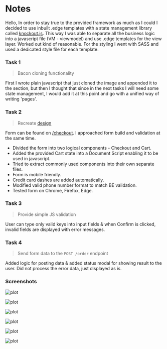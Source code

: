 # Notes

Hello,
In order to stay true to the provided framework as much as I could I decided to use inbuilt .edge templates with a state management library called [knockout.js](https://www.npmjs.com/package/knockout). This way I was able to separate all the business logic into a javascript file (VM - viewmodel) and use .edge templates for the view layer. Worked out kind of reasonable. For the styling I went with SASS and used a dedicated style file for each template.

### Task 1
>Bacon cloning functionality

First I wrote plain javascript that just cloned the image and appended it to the section, but then I thought that since in the next tasks I will need some state management, I would add it at this point and go with a unified way of writing 'pages'.


### Task 2
>Recreate [design](./design.png)

Form can be found on [/checkout](http://localhost:3333/checkout). I approached form build and validation at the same time. 
 

* Divided the form into two logical components - Checkout and Cart. 
* Added the provided Cart state into a Document Script enabling it to be used in javascript. 
* Tried to extract commonly used components into their own separate files. 
* Form is mobile friendly. 
* Credit card dashes are added automatically.
* Modified valid phone number format to match BE validation.
* Tested form on Chrome, Firefox, Edge.

### Task 3
>Provide simple JS validation

User can type only valid keys into input fields & when Confirm is clicked, invalid fields are displayed with error messages.  
### Task 4
>Send form data to the `POST /order` endpoint

Added logic for posting data & added status modal for showing result to the user. Did not process the error data, just displayed as is.

### Screenshots

![plot](./readmeImages/Form.png)

![plot](./readmeImages/FormFilled.png)

![plot](./readmeImages/FormErrors.png)

![plot](./readmeImages/FormMobile.png)

![plot](./readmeImages/FormSuccess.png)

![plot](./readmeImages/FormError.png)

